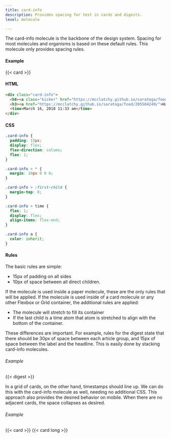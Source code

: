 ```yaml
---
title: card-info
description: Provides spacing for test in cards and digests.
level: molecule

---
```

The card-info molecule is the backbone of the design system. Spacing for  most molecules and organisms is based on these default rules. This molecule only provides spacing rules.

#### Example
<div class="example grid">
  {{< card >}}
</div>

#### HTML
```html
<div class="card-info">
  <h6><a class="kicker" href="https://mcclatchy.github.io/saratoga/food/">FOOD</a></h6>
  <h3><a href="https://mcclatchy.github.io/saratoga/food/205504249/">Hatch chiles bring heat and hearty flavor to New Mexican cuisine {{ if .Get 0 }}Lorem ipsum dolor sit amet, consectetur adipiscing elit. Praesent.{{ end }}</a></h3>
  <time>March 16, 2018 11:33 am</time>
</div>
```

#### CSS
```css
.card-info {
  padding: 15px;
  display: flex;
  flex-direction: column;
  flex: 1;
}

.card-info > * {
  margin: 10px 0 0 0;
}

.card-info > :first-child {
  margin-top: 0;
}

.card-info > time {
  flex: 1;
  display: flex;
  align-items: flex-end;
}

.card-info a {
  color: inherit;
}
```

#### Rules

The basic rules are simple: 

+ 15px of padding on all sides 
+ 10px of space between all direct children. 

If the molecule is used inside a paper molecule, these are the only rules that will be applied. If the molecule is used inside of a card molecule or any other Flexbox or Grid container, the additional rules are applied: 

+ The molecule will stretch to fill its container
+ If the last child is a time atom that atom is stretched to align with the bottom of the container.

These differences are important. For example, rules for the digest state that there should be 30px of space between each article group, and 15px of space between the label and the headline. This is easily done by stacking card-info molecules.

###### Example
<div class="example grid">{{< digest >}}</div>

In a grid of cards, on the other hand, timestamps should line up. We can do this with the card-info molecule as well, needing no additional CSS.  This approach also provides the desired behavior on mobile. When there are no adjacent cards, the space collapses as desired.

###### Example
<div class="example grid">
  {{< card >}}
  {{< card long >}}
</div>
